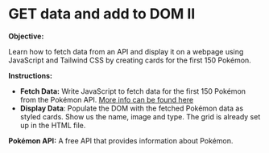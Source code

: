 GET data and add to DOM II
==========================

**Objective:**

Learn how to fetch data from an API and display it on a webpage using JavaScript and Tailwind CSS by creating cards for the first 150 Pokémon.

**Instructions:**

*   **Fetch Data:** Write JavaScript to fetch data for the first 150 Pokémon from the Pokémon API. [More info can be found here](https://pokeapi.co)
*   **Display Data**: Populate the DOM with the fetched Pokémon data as styled cards. Show us the name, image and type. The grid is already set up in the HTML file.

  
**Pokémon API:** A free API that provides information about Pokémon.